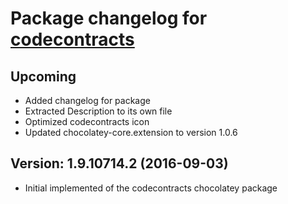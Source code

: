 # Package changelog for [codecontracts](https://chocolatey.org/packages/codecontracts)

## Upcoming
- Added changelog for package
- Extracted Description to its own file
- Optimized codecontracts icon
- Updated chocolatey-core.extension to version 1.0.6

## Version: 1.9.10714.2 (2016-09-03)
- Initial implemented of the codecontracts chocolatey package
